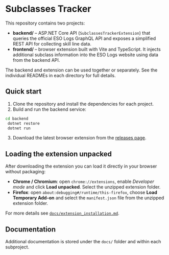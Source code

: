 # Subclasses Tracker

This repository contains two projects:

- **backend/** – ASP.NET Core API (`SubclassesTrackerExtension`) that queries the official ESO Logs GraphQL API and exposes a simplified REST API for collecting skill line data.
- **frontend/** – browser extension built with Vite and TypeScript. It injects additional subclass information into the ESO Logs website using data from the backend API.

The backend and extension can be used together or separately. See the individual READMEs in each directory for full details.

## Quick start

1. Clone the repository and install the dependencies for each project.
2. Build and run the backend service:

```bash
cd backend
 dotnet restore
 dotnet run
```

3. Download the latest browser extension from the [releases page](https://github.com/YourHopelessness/SubclassesTrackerAPI/releases).

## Loading the extension unpacked

After downloading the extension you can load it directly in your browser without packaging:

- **Chrome / Chromium**: open `chrome://extensions`, enable *Developer mode* and click **Load unpacked**. Select the unzipped extension folder.
- **Firefox**: open `about:debugging#/runtime/this-firefox`, choose **Load Temporary Add-on** and select the `manifest.json` file from the unzipped extension folder.

For more details see [`docs/extension_installation.md`](docs/extension_installation.md).

## Documentation

Additional documentation is stored under the `docs/` folder and within each subproject.
